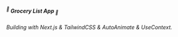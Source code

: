 ##### <sup>🎃</sup> **Grocery List App** <sub>🎃</sub>

###### _Building with_ Next.js & TailwindCSS & AutoAnimate & UseContext.
